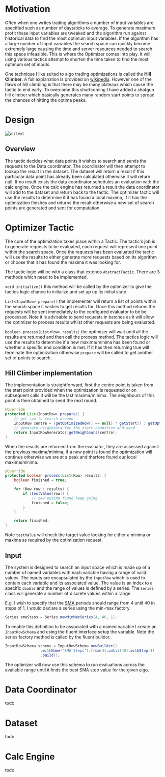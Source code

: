 # Motivation

Often when one writes trading algorithms a number of input variables are specified such as number of days/ticks to average. To generate maximum profit these input variables are tweaked and the algorithm run against historical data to find the most optimum input variables. If the algorithm has a large number of input variables the search space can quickly become extremely large causing the time and server resources needed to search this space infeasible. This is where the Optimizer comes into play. It will, using various tactics attempt to shorten the time taken to find the most optimum set of inputs.

One technique I like suited to algo trading optimizations is called the **Hill Climber**.  A full explanation is provided on [wikipedia](http://en.wikipedia.org/wiki/Hill_climbing).  However one of the flaws of hill climbing is that there may be many plateaus which cause the tactic to end early.  To overcome this shortcoming I have added a shotgun hill climber which basically generates many random start points to spread the chances of hitting the optima peaks.

# Design

![alt text](https://github.com/zaradai/kunzite/raw/master/docs/design.jpg "Optimizer basic architecture")

## Overview

The tactic decides what data points it wishes to search and sends the requests to the Data coordinator.  The coordinator will then attempt to lookup the result in the dataset.  The dataset will return a result if this particular data point has already been calculated otherwise it will return null.  If no result exists the data coordinator schedules an evaluation with the calc engine.  Once the calc engine has returned a result the data coordinator will add to the dataset and return back to the tactic.  The optimizer tactic will use the results to determine if it has found a local maxima, if it has the optimization finishes and returns the result otherwise a new set of search points are generated and sent for computation.

# Optimizer Tactic

The core of the optimization takes place within a Tactic.  The tactic's job is to generate requests to be evaluated, each request will represent one point within the search space.  Once the requests has been evaluated the tactic will use the results to either generate more requests based on its algorithm or choose that it has found the maxima it was looking for.

The tactic logic will be with a class that extends `AbstractTactic`.  There are 3 methods which need to be implemented.

`void initialize()` this method will be called by the optimizer to give the tactics logic chance to initialize and set up up its initial state.

`List<InputRow> prepare()` the implementer will return a list of points within the search space it wishes to get results for.  Once this method returns the requests will be sent immediately to the configured evaluator to be be processed.  Note it is advisable to send requests in batches as it will allow the optimizer to process results whilst other requests are being evaluated.

`boolean process(List<Row> results)` the optimizer will wait until all the results are returned and then call the process method.  The tactics logic will use the results to determine if a new maxima/minima has been found or whether a specific end condition is met.  If it has then returning true will terminate the optimization otherwise `prepare` will be called to get another set of points to search.

## Hill Climber implementation

The implementation is straightforward, first the centre point is taken from the start point provided when the optimization is requested or on subsequent calls it will be the last maxima/minima.  The neighbours of this point is then obtained to seed the next round.

```java
@Override
protected List<InputRow> prepare() {
    // get row to search around
    InputRow centre = (getOptimizedRow() == null) ? getStart() : getOptimizedRow().getInput();
    // generate neighbours for the start condition and send
    return InputRowGenerator.getNeighbours(centre);
}
```

When the results are returned from the evaluator, they are assessed against the previous maxima/minima, if a new point is found the optimization will continue otherwise we are at a peak and therfore found our local maxima/minima.

```java
@Override
protected boolean process(List<Row> results) {
    boolean finished = true;

    for (Row row : results) {
        if (testValue(row)) {
            // new optima found keep going
            finished = false;
        }
    }

    return finished;
}
```

Note `testValue` will check the target value looking for either a minima or maxima as required by the optimization request.

## Input

The system is designed to search an input space which is made up of a number of named variables with each variable having a range of valid values.  The inputs are encapsulated by the `InputRow` which is used to contain each variable and its associated value.  The value is an index to a specific `double` and the range of values is defined by a series.  The `Series` class will generate a number of discrete values within a range.

E.g. I wish to specify that the [SMA](http://www.investopedia.com/terms/s/sma.asp) periods should range from 4 until 40 in steps of 1, I would declare a series using the min-max factory.

```java
Series smaSteps = Series.newMinMaxSeries(4, 40, 1);
```

To enable this definition to be associated with a named variable I create an `InputRowSchema` and using the fluent interface setup the variable. Note the series factory method is called by the fluent builder.

```java
InputRowSchema schema = InputRowSchema.newBuilder()
                .withName("SMA Steps").from(4).until(40).withStep(1)
                .build();
```

The optimizer will now use this schema to run evaluations across the available range until it finds the best SMA step value for the given algo.

# Data Coordinator

todo

# Dataset

todo

# Calc Engine

todo
